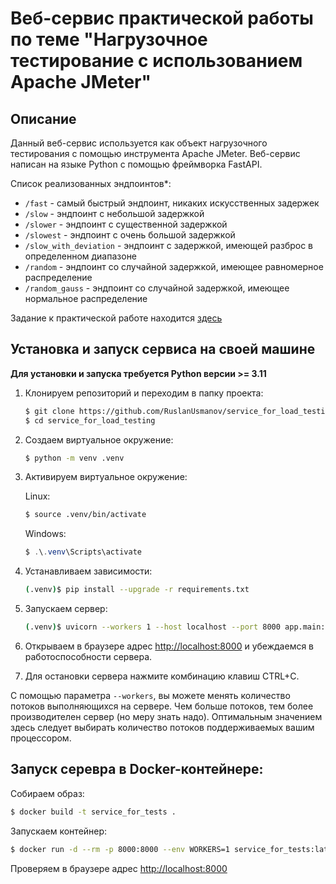 # Веб-сервис практической работы по теме "Нагрузочное тестирование с использованием Apache JMeter"

## Описание

Данный веб-сервис используется как объект нагрузочного тестирования с помощью инструмента Apache JMeter.
Веб-сервис написан на языке Python с помощью фреймворка FastAPI.

Список реализованных эндпоинтов*:
 * `/fast` - самый быстрый эндпоинт, никаких искусственных задержек
 * `/slow` - эндпоинт с небольшой задержкой
 * `/slower` - эндпоинт с существенной задержкой
 * `/slowest` - эндпоинт с очень большой задержкой
 * `/slow_with_deviation` - эндпоинт с задержкой, имеющей разброс в определенном диапазоне
 * `/random` - эндпоинт со случайной задержкой, имеющее равномерное распределение
 * `/random_gauss` - эндпоинт со случайной задержкой, имеющее нормальное распределение

Задание к практической работе находится [здесь](/Exercise.md)

## Установка и запуск сервиса на своей машине

**Для установки и запуска требуется Python версии >= 3.11**

1. Клонируем репозиторий и переходим в папку проекта:
    ```bash
    $ git clone https://github.com/RuslanUsmanov/service_for_load_testing.git
    $ cd service_for_load_testing
    ```

2. Создаем виртуальное окружение:
    ```bash
    $ python -m venv .venv
    ```

3. Активируем виртуальное окружение:

    Linux:
    ```bash
    $ source .venv/bin/activate
    ```

    Windows:
    ```powershell
    $ .\.venv\Scripts\activate
    ```

4. Устанавливаем зависимости:
    ```bash
    (.venv)$ pip install --upgrade -r requirements.txt
    ```

5. Запускаем сервер:
    ```bash
    (.venv)$ uvicorn --workers 1 --host localhost --port 8000 app.main:app
    ```

6. Открываем в браузере адрес [http://localhost:8000](http://localhost:8000) и убеждаемся в работоспособности сервера.

7. Для остановки сервера нажмите комбинацию клавиш CTRL+C.

С помощью параметра `--workers`, вы можете менять количество потоков выполняющихся на сервере. Чем больше потоков, тем более производителен сервер (но меру знать надо). Оптимальным значением здесь следует выбирать количество потоков поддерживаемых вашим процессором.

## Запуск серевра в Docker-контейнере:

Собираем образ:
```bash
$ docker build -t service_for_tests .
```

Запускаем контейнер:
```bash
$ docker run -d --rm -p 8000:8000 --env WORKERS=1 service_for_tests:latest
```

Проверяем в браузере адрес [http://localhost:8000](http://localhost:8000)
